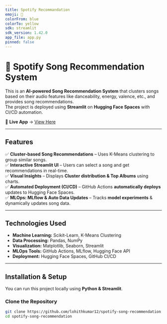 ```yaml
---
title: Spotify Recommandation
emoji: 🐨
colorFrom: blue
colorTo: yellow
sdk: streamlit
sdk_version: 1.42.0
app_file: app.py
pinned: false
---
```

# 🎵 Spotify Song Recommendation System

This is an **AI-powered Song Recommendation System** that clusters songs based on their audio features like danceability, energy, valence, etc., and provides song recommendations.  
The project is deployed using **Streamlit** on **Hugging Face Spaces** with CI/CD automation.

🔗 **Live App** → [View Here](https://huggingface.co/spaces/lohithkumar01/spotify-song-recommendation)  

---

## Features
✅ **Cluster-based Song Recommendations** – Uses K-Means clustering to group similar songs.  
✅ **Interactive Streamlit UI** – Users can select a song and get recommendations in real-time.  
✅ **Visual Insights** – Displays **Cluster distribution & Top Albums** using charts.  
✅ **Automated Deployment (CI/CD)** – GitHub Actions **automatically deploys** updates to Hugging Face Spaces.  
✅ **MLOps: MLflow & Auto Data Updates** – Tracks **model experiments** & dynamically updates song data.

---

## **Technologies Used**
- **Machine Learning:** Scikit-Learn, K-Means Clustering
- **Data Processing:** Pandas, NumPy
- **Visualization:** Matplotlib, Seaborn, Streamlit
- **MLOps Tools:** GitHub Actions, MLflow, Hugging Face API
- **Deployment:** Hugging Face Spaces, GitHub CI/CD

---

## **Installation & Setup**
You can run this project locally using **Python & Streamlit**.

### **Clone the Repository**
```bash
git clone https://github.com/lohithkumar12/spotify-song-recommendation.git
cd spotify-song-recommendation
